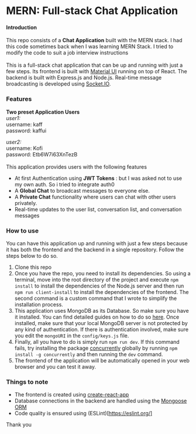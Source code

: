 # MERN: Full-stack Chat Application

#### Introduction

This repo consists of a **Chat Application** built with the MERN stack. 
I had this code sometimes back when I was learning MERN Stack. I  tried to modify the code to suit a job interview instructions
<br/><br/>
This is a full-stack chat application that can be up and running with just a few steps. 
Its frontend is built with [Material UI](https://material-ui.com/) running on top of React.
The backend is built with Express.js and Node.js.
Real-time message broadcasting is developed using [Socket.IO](https://socket.io/).

### Features
<b>Two preset Application Users</b><br/>
*user1:*<br/>
username: kaff<br/>
password: kaffui<br/>

*user2:*<br/>
username: Kofi<br/>
password: Etb6W7i63XnTezB<br/><br/>
This application provides users with the following features
<br/>
* At first Authentication using **JWT Tokens** : but I was asked not to use my own auth. So i tried to integrate auth0
* A **Global Chat** to broadcast messages to everyone else.
* A **Private Chat** functionality where users can chat with other users privately.
* Real-time updates to the user list, conversation list, and conversation messages

### How to use

You can have this application up and running with just a few steps because it has both the frontend and the backend in a single repository. Follow the steps below to do so.

1. Clone this repo
2. Once you have the repo, you need to install its dependencies. So using a terminal, move into the root directory of the project and execute `npm install` to install the dependencies of the Node.js server and then run `npm run client-install` to install the dependencies of the frontend. The second command is a custom command that I wrote to simplify the installation process.
3. This application uses MongoDB as its Database. So make sure you have it installed. You can find detailed guides on how to do so [here](https://docs.mongodb.com/manual/administration/install-community/). Once installed, make sure that your local MongoDB server is not protected by any kind of authentication. If there is authentication involved, make sure you edit the `mongoURI` in the `config/keys.js` file.
4. Finally, all you have to do is simply run `npm run dev`. If this command fails, try installing the package [concurrently](https://www.npmjs.com/package/concurrently) globally by running `npm install -g concurrently` and then running the `dev` command.
5. The frontend of the application will be automatically opened in your web browser and you can test it away.


### Things to note

* The frontend is created using [create-react-app](https://github.com/facebook/create-react-app)
* Database connections in the backend are handled using the [Mongoose ORM](https://mongoosejs.com/)
* Code quality is ensured using (ESLint)[https://eslint.org/]

Thank you